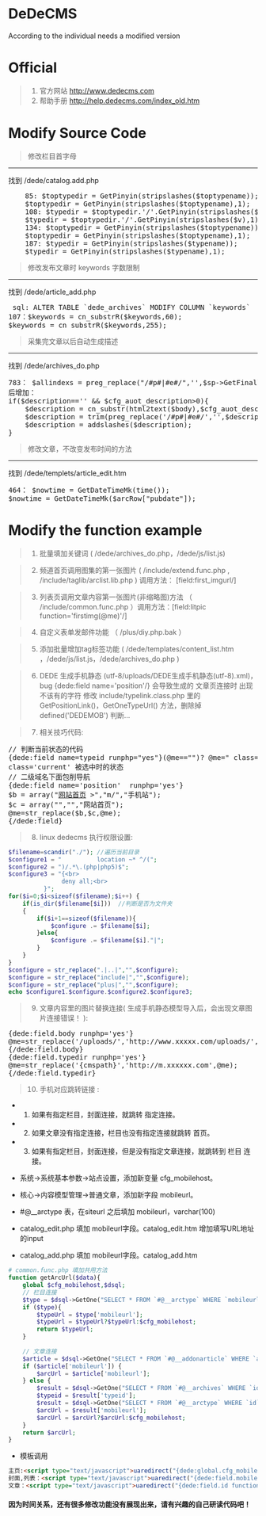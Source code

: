 # DeDeCMS
According to the individual needs a modified version

# Official
> 1. 官方网站  http://www.dedecms.com
> 2. 帮助手册	http://help.dedecms.com/index_old.htm

# Modify Source Code

> 修改栏目首字母

____


<p> 找到 /dede/catalog.add.php </p>

<pre>
	85: $toptypedir = GetPinyin(stripslashes($toptypename));
	$toptypedir = GetPinyin(stripslashes($toptypename),1);
	108: $typedir = $toptypedir.'/'.GetPinyin(stripslashes($v));
	$typedir = $toptypedir.'/'.GetPinyin(stripslashes($v),1);
	134: $toptypedir = GetPinyin(stripslashes($toptypename));
	$toptypedir = GetPinyin(stripslashes($toptypename),1);
	187: $typedir = GetPinyin(stripslashes($typename));
	$typedir = GetPinyin(stripslashes($typename),1); 
</pre>


> 修改发布文章时 keywords 字数限制

____

找到 /dede/article_add.php

<pre> sql: ALTER TABLE `dede_archives` MODIFY COLUMN `keywords`  char(255)
107：$keywords = cn_substrR($keywords,60);
$keywords = cn_substrR($keywords,255);
</pre>

> 采集完文章以后自动生成描述

____
找到 /dede/archives_do.php

<pre>
783： $allindexs = preg_replace("/#p#|#e#/",'',$sp->GetFinallyIndex());
后增加：
if($description=='' && $cfg_auot_description>0){
    $description = cn_substr(html2text($body),$cfg_auot_description);
    $description = trim(preg_replace('/#p#|#e#/','',$description));
    $description = addslashes($description);
}
</pre>

> 修改文章，不改变发布时间的方法

____

找到 /dede/templets/article_edit.htm
<pre>
464： $nowtime = GetDateTimeMk(time());
$nowtime = GetDateTimeMk($arcRow["pubdate"]);
</pre>


# Modify the function example
>1. 批量填加关键词 ( /dede/archives_do.php，/dede/js/list.js)

>2. 频道首页调用图集的第一张图片 ( /include/extend.func.php , /include/taglib/arclist.lib.php ) 调用方法： [field:first_imgurl/] 

>3. 列表页调用文章内容第一张图片(非缩略图)方法 （ /include/common.func.php ）调用方法：[field:litpic function='firstimg(@me)'/] 

>4. 自定义表单发邮件功能 （ /plus/diy.php.bak ）

>5. 添加批量增加tag标签功能 ( /dede/templates/content_list.htm ，/dede/js/list.js，/dede/archives_do.php )

>6. DEDE 生成手机静态 (utf-8/uploads/DEDE生成手机静态(utf-8).xml)，bug {dede:field name='position'/}
会导致生成的 文章页连接时 出现不该有的字符
修改 include/typelink.class.php 里的 GetPositionLink()，GetOneTypeUrl() 方法，删除掉 defined('DEDEMOB') 判断...

>7. 相关技巧代码:

<pre>
// 判断当前状态的代码
{dede:field name=typeid runphp="yes"}(@me=="")? @me=" class='current' ":@me="";{/dede:field}>
class='current' 被选中时的状态
// 二级域名下面包削导航
{dede:field name='position'  runphp='yes'}
$b = array("<a href='http://www.xxxx.com/'>网站首页</a> >","m/","手机站");
$c = array("","","网站首页");
@me=str_replace($b,$c,@me); 
{/dede:field}
</pre>

>8. linux dedecms 执行权限设置:

```php
$filename=scandir("./"); //遍历当前目录
$configure1 = "          location ~* ^/(";
$configure2 = ")/.*\.(php|php5)$";
$configure3 = "{<br>		
               deny all;<br>
          }";
for($i=0;$i<sizeof($filename);$i++) {
	if(is_dir($filename[$i]))  //判断是否为文件夹
	{  
		if($i+1==sizeof($filename)){
			$configure .= $filename[$i]; 
		}else{
			$configure .= $filename[$i]."|";
		}
	}
}
$configure = str_replace(".|..|","",$configure);
$configure = str_replace("include|","",$configure);
$configure = str_replace("plus|","",$configure);
echo $configure1.$configure.$configure2.$configure3;
```

>9. 文章内容里的图片替换连接( 生成手机静态模型导入后，会出现文章图片连接错误！ ):
<pre>
{dede:field.body runphp='yes'}
@me=str_replace('/uploads/','http://www.xxxxx.com/uploads/',@me); 
{/dede:field.body}
{dede:field.typedir runphp='yes'}
@me=str_replace('{cmspath}','http://m.xxxxxx.com',@me);
{/dede:field.typedir}
</pre>

>10. 手机对应跳转链接 :
+ 1. 如果有指定栏目，封面连接，就跳转 指定连接。
+ 2. 如果文章没有指定连接，栏目也没有指定连接就跳转 首页。
+ 3. 如果有指定栏目，封面连接，但是没有指定文章连接，就跳转到 栏目 连接。

+ 系统->系统基本参数->站点设置，添加新变量 cfg_mobilehost。
+ 核心->内容模型管理->普通文章，添加新字段 mobileurl。
+ #@__arctype 表，在siteurl 之后填加 mobileurl，varchar(100)
+ catalog_edit.php 填加 mobileurl字段。catalog_edit.htm 增加填写URL地址的input
+ catalog_add.php 填加 mobileurl字段。catalog_add.htm

```php
# common.func.php 填加共用方法
function getArcUrl($data){
    global $cfg_mobilehost,$dsql;   
    // 栏目连接 
    $type = $dsql->GetOne("SELECT * FROM `#@__arctype` WHERE `mobileurl` = '$data'");
    if ($type){
        $typeUrl = $type['mobileurl'];
        $typeUrl = $typeUrl?$typeUrl:$cfg_mobilehost;
        return $typeUrl;
    } 
    
    // 文章连接
    $article = $dsql->GetOne("SELECT * FROM `#@__addonarticle` WHERE `aid` = '$data'");
    if ($article['mobileurl']) {
        $arcUrl = $article['mobileurl'];
    } else {
        $result = $dsql->GetOne("SELECT * FROM `#@__archives` WHERE `id` = '$data'");
        $typeid = $result['typeid'];
        $result = $dsql->GetOne("SELECT * FROM `#@__arctype` WHERE `id` = {$typeid}");
        $arcUrl = $result['mobileurl'];
        $arcUrl = $arcUrl?$arcUrl:$cfg_mobilehost;
    }
    return $arcUrl;
}
```

+ 模板调用

```html
主页:<script type="text/javascript">uaredirect("{dede:global.cfg_mobilehost/}"); </script> 
封面,列表：<script type="text/javascript">uaredirect("{dede:field.mobileurl function='getArcUrl(@me)'/}"); </script>
文章：<script type="text/javascript">uaredirect("{dede:field.id function='getArcUrl(@me)'/}"); </script>
```

#### 因为时间关系，还有很多修改功能没有展现出来，请有兴趣的自己研读代码吧！